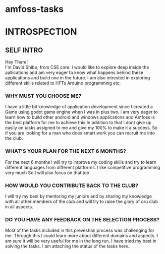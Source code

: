 # amfoss-tasks

# INTROSPECTION
## SELF INTRO
Hey There!<br>
I'm David Shibu, from CSE core. I would like to explore deep inside the apllications and am very eager to know what happens behind these applications and build one in the future. I am also intrested in exploring different skills related to HFTs Arduino programming etc. 
### WHY MUST YOU CHOOSE ME?
I have a little bit knowledge of application development since I created a Game using godot game engine when I was in plus two. I am very eager to learn how to build other android and windows applications and Amfoss is the best platform for me to achieve this.In addition to that I dont give up easily on tasks assigned to me and give my 100% to make it a success. So if you are looking for a man who does smart work you can recruit me into the club.
### WHAT'S YOUR PLAN FOR THE NEXT 6 MONTHS?
For the next 6 months I will try to improve my coding skills and try to learn different languages from different platforms. I like competitive programming very much So I will also focus on that too.
### HOW WOULD YOU CONTRIBUTE BACK TO THE CLUB?
I will try my best by mentoring my juniors and by sharing my knowledge with all other members of the club and will try to raise the glory of oru club in all aspects.
### DO YOU HAVE ANY FEEDBACK ON THE SELECTION PROCESS?
Most of the tasks included in this preveshan process was challenging for me. Through this I could learn more about different domains and aspects. I am sure it will be very useful for me in the long run.  I have tried my best in solving the tasks. I am attaching the status of the tasks here.
